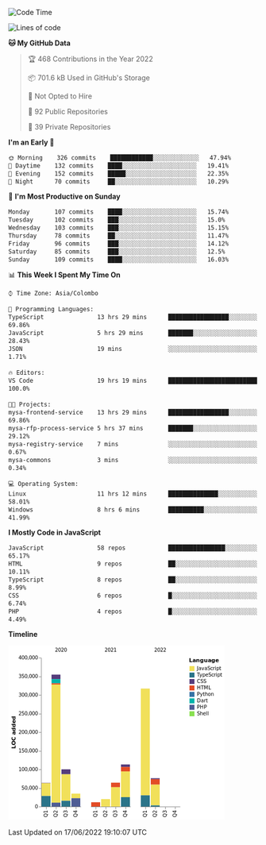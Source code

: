 
<!--START_SECTION:waka-->
![Code Time](http://img.shields.io/badge/Code%20Time-0%20secs-blue)

![Lines of code](https://img.shields.io/badge/From%20Hello%20World%20I%27ve%20Written-1%20Million%20lines%20of%20code-blue)

**🐱 My GitHub Data** 

> 🏆 468 Contributions in the Year 2022
 > 
> 📦 701.6 kB Used in GitHub's Storage 
 > 
> 🚫 Not Opted to Hire
 > 
> 📜 92 Public Repositories 
 > 
> 🔑 39 Private Repositories  
 > 
**I'm an Early 🐤** 

```text
🌞 Morning    326 commits    ████████████░░░░░░░░░░░░░   47.94% 
🌆 Daytime    132 commits    ████░░░░░░░░░░░░░░░░░░░░░   19.41% 
🌃 Evening    152 commits    █████░░░░░░░░░░░░░░░░░░░░   22.35% 
🌙 Night      70 commits     ██░░░░░░░░░░░░░░░░░░░░░░░   10.29%

```
📅 **I'm Most Productive on Sunday** 

```text
Monday       107 commits    ████░░░░░░░░░░░░░░░░░░░░░   15.74% 
Tuesday      102 commits    ███░░░░░░░░░░░░░░░░░░░░░░   15.0% 
Wednesday    103 commits    ███░░░░░░░░░░░░░░░░░░░░░░   15.15% 
Thursday     78 commits     ██░░░░░░░░░░░░░░░░░░░░░░░   11.47% 
Friday       96 commits     ███░░░░░░░░░░░░░░░░░░░░░░   14.12% 
Saturday     85 commits     ███░░░░░░░░░░░░░░░░░░░░░░   12.5% 
Sunday       109 commits    ████░░░░░░░░░░░░░░░░░░░░░   16.03%

```


📊 **This Week I Spent My Time On** 

```text
⌚︎ Time Zone: Asia/Colombo

💬 Programming Languages: 
TypeScript               13 hrs 29 mins      █████████████████░░░░░░░░   69.86% 
JavaScript               5 hrs 29 mins       ███████░░░░░░░░░░░░░░░░░░   28.43% 
JSON                     19 mins             ░░░░░░░░░░░░░░░░░░░░░░░░░   1.71%

🔥 Editors: 
VS Code                  19 hrs 19 mins      █████████████████████████   100.0%

🐱‍💻 Projects: 
mysa-frontend-service    13 hrs 29 mins      █████████████████░░░░░░░░   69.86% 
mysa-rfp-process-service 5 hrs 37 mins       ███████░░░░░░░░░░░░░░░░░░   29.12% 
mysa-registry-service    7 mins              ░░░░░░░░░░░░░░░░░░░░░░░░░   0.67% 
mysa-commons             3 mins              ░░░░░░░░░░░░░░░░░░░░░░░░░   0.34%

💻 Operating System: 
Linux                    11 hrs 12 mins      ██████████████░░░░░░░░░░░   58.01% 
Windows                  8 hrs 6 mins        ██████████░░░░░░░░░░░░░░░   41.99%

```

**I Mostly Code in JavaScript** 

```text
JavaScript               58 repos            ████████████████░░░░░░░░░   65.17% 
HTML                     9 repos             ██░░░░░░░░░░░░░░░░░░░░░░░   10.11% 
TypeScript               8 repos             ██░░░░░░░░░░░░░░░░░░░░░░░   8.99% 
CSS                      6 repos             █░░░░░░░░░░░░░░░░░░░░░░░░   6.74% 
PHP                      4 repos             █░░░░░░░░░░░░░░░░░░░░░░░░   4.49%

```


**Timeline**

![Chart not found](https://raw.githubusercontent.com/ccweerasinghe1994/ccweerasinghe1994/master/charts/bar_graph.png) 


 Last Updated on 17/06/2022 19:10:07 UTC
<!--END_SECTION:waka-->
